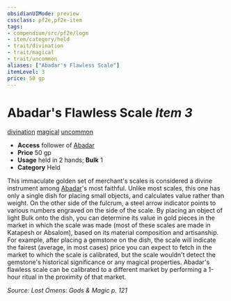 ```yaml
---
obsidianUIMode: preview
cssclass: pf2e,pf2e-item
tags:
- compendium/src/pf2e/logm
- item/category/held
- trait/divination
- trait/magical
- trait/uncommon
aliases: ["Abadar's Flawless Scale"]
itemLevel: 3
price: 50 gp
---
```

# Abadar's Flawless Scale *Item 3*  
[divination](../../../rules/traits/divination.md)  [magical](../../../rules/traits/magical.md)  [uncommon](../../../rules/traits/uncommon.md)  

- **Access** follower of [Abadar](../../setting/deities/abadar.md)
- **Price** 50 gp
- **Usage** held in 2 hands; **Bulk** 1
- **Category** Held

This immaculate golden set of merchant's scales is considered a divine instrument among [Abadar](../../setting/deities/abadar.md)'s most faithful. Unlike most scales, this one has only a single dish for placing small objects, and calculates value rather than weight. On the other side of the fulcrum, a steel arrow indicator points to various numbers engraved on the side of the scale. By placing an object of light Bulk onto the dish, you can determine its value in gold pieces in the market in which the scale was made (most of these scales are made in Katapesh or Absalom), based on its material composition and artisanship. For example, after placing a gemstone on the dish, the scale will indicate the fairest (average, in most cases) price you can expect to fetch in the market to which the scale is calibrated, but the scale wouldn't detect the gemstone's historical significance or any magical properties. Abadar's flawless scale can be calibrated to a different market by performing a 1-hour ritual in the proximity of that market.

*Source: Lost Omens: Gods & Magic p. 121*